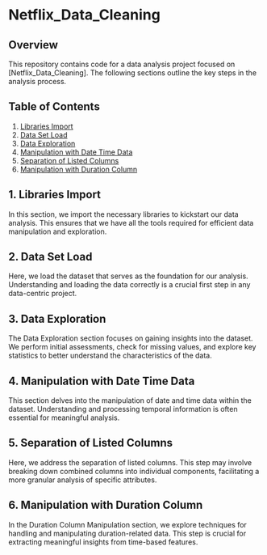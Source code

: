 # Netflix_Data_Cleaning

## Overview

This repository contains code for a data analysis project focused on [Netflix_Data_Cleaning]. The following sections outline the key steps in the analysis process.

## Table of Contents

1. [Libraries Import](#libraries-import)
2. [Data Set Load](#data-set-load)
3. [Data Exploration](#data-exploration)
4. [Manipulation with Date Time Data](#manipulation-with-date-time-data)
5. [Separation of Listed Columns](#separation-of-listed-columns)
6. [Manipulation with Duration Column](#manipulation-with-duration-column)

## 1. Libraries Import

In this section, we import the necessary libraries to kickstart our data analysis. This ensures that we have all the tools required for efficient data manipulation and exploration.

## 2. Data Set Load

Here, we load the dataset that serves as the foundation for our analysis. Understanding and loading the data correctly is a crucial first step in any data-centric project.

## 3. Data Exploration

The Data Exploration section focuses on gaining insights into the dataset. We perform initial assessments, check for missing values, and explore key statistics to better understand the characteristics of the data.

## 4. Manipulation with Date Time Data

This section delves into the manipulation of date and time data within the dataset. Understanding and processing temporal information is often essential for meaningful analysis.

## 5. Separation of Listed Columns

Here, we address the separation of listed columns. This step may involve breaking down combined columns into individual components, facilitating a more granular analysis of specific attributes.

## 6. Manipulation with Duration Column

In the Duration Column Manipulation section, we explore techniques for handling and manipulating duration-related data. This step is crucial for extracting meaningful insights from time-based features.

